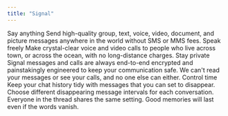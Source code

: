 ```yaml
---
title: "Signal"
---
```


Say anything
Send high-quality group, text, voice, video, document, and picture messages anywhere in the world without SMS or MMS fees.
Speak freely
Make crystal-clear voice and video calls to people who live across town, or across the ocean, with no long-distance charges.
Stay private
Signal messages and calls are always end-to-end encrypted and painstakingly engineered to keep your communication safe. We can't read your messages or see your calls, and no one else can either.
Control time
Keep your chat history tidy with messages that you can set to disappear. Choose different disappearing message intervals for each conversation. Everyone in the thread shares the same setting. Good memories will last even if the words vanish.

